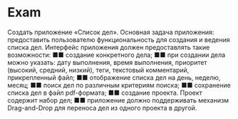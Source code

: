 # Exam
Создать приложение «Список дел». Основная задача приложения: предоставить пользователю функциональность для создания и ведения списка дел. Интерфейс приложения должен предоставлять такие возможности: ■■ создание конкретного дела; ■■ при создании дела можно указать: дату выполнения, время выполнения, приоритет (высокий, средний, низкий), теги, текстовый комментарий, прикрепленный файл; ■■ отображение списка дел на день, неделю, месяц; ■■ поиск дел по различным критериям поиска; ■■ сохранение списка дел в файл pdf-формата; ■■ создание проекта. Проект содержит набор дел; ■■ приложение должно поддерживать механизм Drag-and-Drop для переноса дел из одного проекта в другой.
